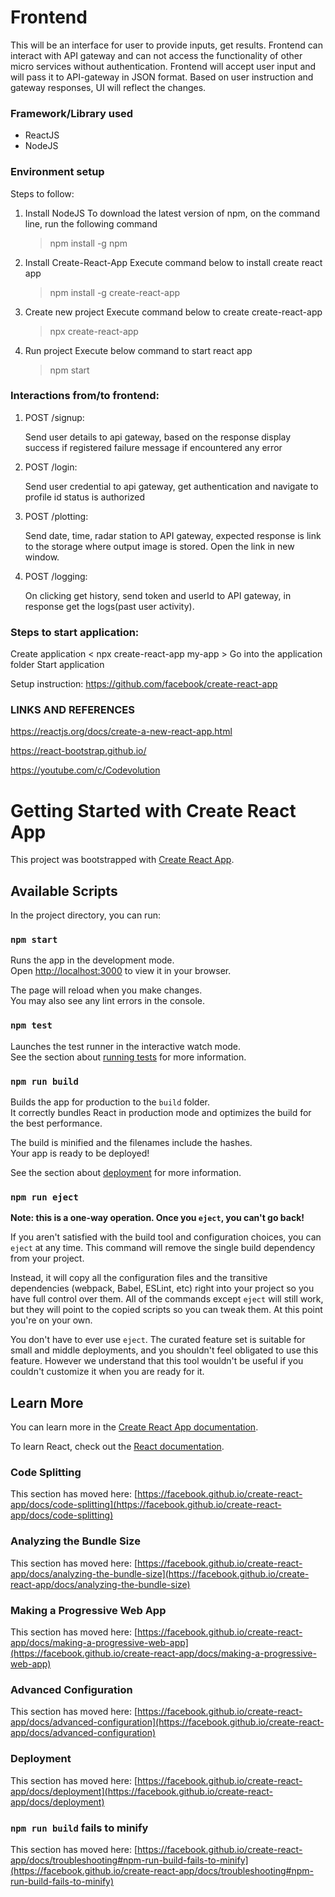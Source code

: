 # Frontend
This will be an interface for user to provide inputs, get results. Frontend can interact with API gateway and can not access the functionality of other micro services without authentication. Frontend will accept user input and will pass it to API-gateway in JSON format. Based on user instruction and gateway responses, UI will reflect the changes.

### Framework/Library used
- ReactJS
- NodeJS

### Environment setup

Steps to follow: 
1. Install NodeJS
	 To download the latest version of npm, on the command line, run the following command 
	 > npm install -g npm
	 
2. Install Create-React-App
	 Execute command below to install create react app 
	 > npm install -g create-react-app

3. Create new project
	 Execute command below to create create-react-app 
	 > npx create-react-app <project-name>

4. Run project
	 Execute below command to start react app
	 >npm start


### Interactions from/to frontend: 
1. POST /signup:
	
   Send user details to api gateway, based on the response display success if registered failure message if encountered any error 
2. POST /login:
	
   Send user credential to api gateway, get authentication and navigate to profile id status is authorized
3. POST /plotting:

   Send date, time, radar station to API gateway, expected response is link to the storage where output image is stored.  Open the link in new window.  	
4. POST /logging:
	
   On clicking get history, send token and userId to API gateway, in response get the logs(past user activity). 
    
  
### Steps to start application: 
Create application < npx create-react-app my-app >
Go into the application folder <cd my-app>
Start application <npm start>
	
	
Setup instruction:  https://github.com/facebook/create-react-app


### LINKS AND REFERENCES
	
https://reactjs.org/docs/create-a-new-react-app.html
	
https://react-bootstrap.github.io/ 
	
https://youtube.com/c/Codevolution 
	

  
# Getting Started with Create React App

This project was bootstrapped with [Create React App](https://github.com/facebook/create-react-app).

## Available Scripts

In the project directory, you can run:

### `npm start`

Runs the app in the development mode.\
Open [http://localhost:3000](http://localhost:3000) to view it in your browser.

The page will reload when you make changes.\
You may also see any lint errors in the console.

### `npm test`

Launches the test runner in the interactive watch mode.\
See the section about [running tests](https://facebook.github.io/create-react-app/docs/running-tests) for more information.

### `npm run build`

Builds the app for production to the `build` folder.\
It correctly bundles React in production mode and optimizes the build for the best performance.

The build is minified and the filenames include the hashes.\
Your app is ready to be deployed!

See the section about [deployment](https://facebook.github.io/create-react-app/docs/deployment) for more information.

### `npm run eject`

**Note: this is a one-way operation. Once you `eject`, you can't go back!**

If you aren't satisfied with the build tool and configuration choices, you can `eject` at any time. This command will remove the single build dependency from your project.

Instead, it will copy all the configuration files and the transitive dependencies (webpack, Babel, ESLint, etc) right into your project so you have full control over them. All of the commands except `eject` will still work, but they will point to the copied scripts so you can tweak them. At this point you're on your own.

You don't have to ever use `eject`. The curated feature set is suitable for small and middle deployments, and you shouldn't feel obligated to use this feature. However we understand that this tool wouldn't be useful if you couldn't customize it when you are ready for it.

## Learn More

You can learn more in the [Create React App documentation](https://facebook.github.io/create-react-app/docs/getting-started).

To learn React, check out the [React documentation](https://reactjs.org/).

### Code Splitting

This section has moved here: [https://facebook.github.io/create-react-app/docs/code-splitting](https://facebook.github.io/create-react-app/docs/code-splitting)

### Analyzing the Bundle Size

This section has moved here: [https://facebook.github.io/create-react-app/docs/analyzing-the-bundle-size](https://facebook.github.io/create-react-app/docs/analyzing-the-bundle-size)

### Making a Progressive Web App

This section has moved here: [https://facebook.github.io/create-react-app/docs/making-a-progressive-web-app](https://facebook.github.io/create-react-app/docs/making-a-progressive-web-app)

### Advanced Configuration

This section has moved here: [https://facebook.github.io/create-react-app/docs/advanced-configuration](https://facebook.github.io/create-react-app/docs/advanced-configuration)

### Deployment

This section has moved here: [https://facebook.github.io/create-react-app/docs/deployment](https://facebook.github.io/create-react-app/docs/deployment)

### `npm run build` fails to minify

This section has moved here: [https://facebook.github.io/create-react-app/docs/troubleshooting#npm-run-build-fails-to-minify](https://facebook.github.io/create-react-app/docs/troubleshooting#npm-run-build-fails-to-minify)
